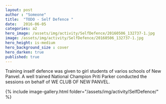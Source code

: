 ```yaml
---
layout: post
author : "Someone"
title:  "TODO - Self Defence "
date:   2016-06-05
categories: a2
hero_image: /assets/img/activity/SelfDefence/20160506_132737-1.jpg
image: /assets/img/activity/SelfDefence/20160506_132737-1.jpg
hero_height: is-medium
hero_background_size : cover
hero_darken: true
published: true
---
```


Training inself defence was given to girl students of varios schools of New Panvel. A well trained National Champion Priti Parker conducted the sessions on behalf of WE CLUB OF NEW PANVEL.

{% include image-gallery.html folder="/assets/img/activity/SelfDefence/" %}